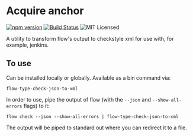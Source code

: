# Acquire anchor
[![npm version](https://badge.fury.io/js/aflow-json-to-checkstyle-xml.svg)](http://badge.fury.io/js/aflow-json-to-checkstyle-xml)
[![Build Status](https://travis-ci.org/foiseworth/aflow-json-to-checkstyle-xml.svg?branch=master)](https://travis-ci.org/foiseworth/aflow-json-to-checkstyle-xml)
![MIT Licensed](https://img.shields.io/badge/license-MIT-blue.svg)

A utility to transform flow's output to checkstyle xml for use with, for example, jenkins.

## To use
Can be installed locally or globally. Available as a bin command via:
```
flow-type-check-json-to-xml
```

In order to use, pipe the output of flow (with the `--json` and `--show-all-errors` flags) to it:

```
flow check --json --show-all-errors | flow-type-check-json-to-xml
```

The output will be piped to standard out where you can redirect it to a file.
